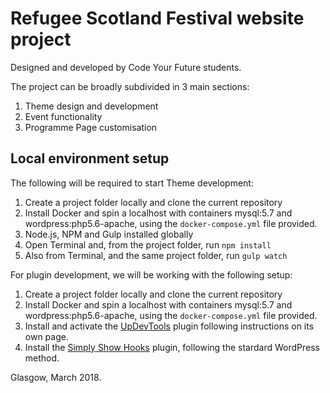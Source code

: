 # Refugee Scotland Festival website project

Designed and developed by Code Your Future students.

The project can be broadly subdivided in 3 main sections:

1. Theme design and development
2. Event functionality
3. Programme Page customisation

## Local environment setup

The following will be required to start Theme development:

1. Create a project folder locally and clone the current repository
2. Install Docker and spin a localhost with containers mysql:5.7 and wordpress:php5.6-apache, using the `docker-compose.yml` file provided.
3. Node.js, NPM and Gulp installed globally
4. Open Terminal and, from the project folder, run `npm install`
5. Also from Terminal, and the same project folder, run `gulp watch`

For plugin development, we will be working with the following setup:

1. Create a project folder locally and clone the current repository
2. Install Docker and spin a localhost with containers mysql:5.7 and wordpress:php5.6-apache, using the `docker-compose.yml` file provided.
3. Install and activate the [UpDevTools](https://github.com/KnowTheCode/UpDevTools) plugin following instructions on its own page.
4. Install the [Simply Show Hooks](https://en-gb.wordpress.org/plugins/simply-show-hooks/) plugin, following the stardard WordPress method.

Glasgow, March 2018.

